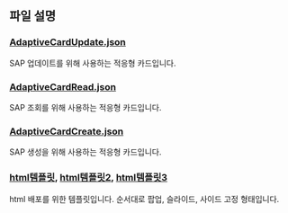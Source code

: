 ## 파일 설명

### [AdaptiveCardUpdate.json](https://github.com/FDX-edu/CopilotStudioSAP/blob/main/Resources/AdaptiveCardUpdate.json)
SAP 업데이트를 위해 사용하는 적응형 카드입니다.

### [AdaptiveCardRead.json]()
SAP 조회를 위해 사용하는 적응형 카드입니다.

### [AdaptiveCardCreate.json]()
SAP 생성을 위해 사용하는 적응형 카드입니다.

### [html템플릿](), [html템플릿2](), [html템플릿3]()
html 배포를 위한 템플릿입니다. 순서대로 팝업, 슬라이드, 사이드 고정 형태입니다.

